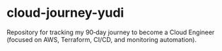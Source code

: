 # cloud-journey-yudi
Repository for tracking my 90‑day journey to become a Cloud Engineer (focused on AWS, Terraform, CI/CD, and monitoring automation).

